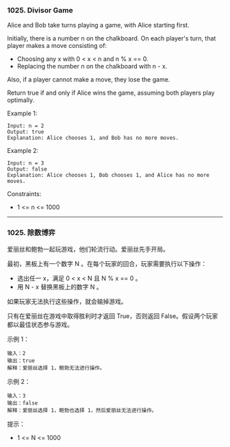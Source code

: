 ### 1025. Divisor Game
Alice and Bob take turns playing a game, with Alice starting first.

Initially, there is a number n on the chalkboard. On each player's turn, that player makes a move consisting of:

* Choosing any x with 0 < x < n and n % x == 0.
* Replacing the number n on the chalkboard with n - x.

Also, if a player cannot make a move, they lose the game.

Return true if and only if Alice wins the game, assuming both players play optimally.



Example 1:

	Input: n = 2
	Output: true
	Explanation: Alice chooses 1, and Bob has no more moves.

Example 2:

	Input: n = 3
	Output: false
	Explanation: Alice chooses 1, Bob chooses 1, and Alice has no more moves.



Constraints:

* 1 <= n <= 1000

----

### 1025. 除数博弈
爱丽丝和鲍勃一起玩游戏，他们轮流行动。爱丽丝先手开局。

最初，黑板上有一个数字 N 。在每个玩家的回合，玩家需要执行以下操作：

* 选出任一 x，满足 0 < x < N 且 N % x == 0 。
* 用 N - x 替换黑板上的数字 N 。

如果玩家无法执行这些操作，就会输掉游戏。

只有在爱丽丝在游戏中取得胜利时才返回 True，否则返回 False。假设两个玩家都以最佳状态参与游戏。



示例 1：

	输入：2
	输出：true
	解释：爱丽丝选择 1，鲍勃无法进行操作。

示例 2：

	输入：3
	输出：false
	解释：爱丽丝选择 1，鲍勃也选择 1，然后爱丽丝无法进行操作。



提示：

* 1 <= N <= 1000

